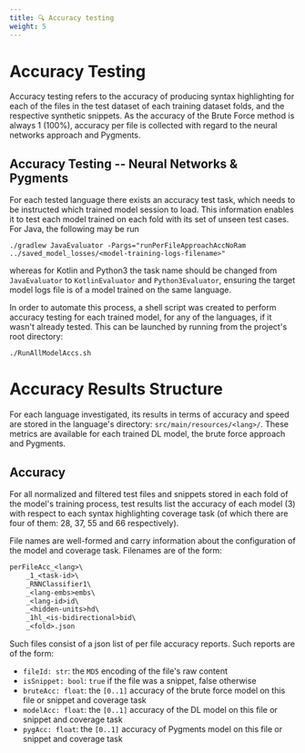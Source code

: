 ```yaml
---
title: 🔍 Accuracy testing
weight: 5
---
```


# Accuracy Testing

Accuracy testing refers to the accuracy of producing syntax highlighting for each of
the files in the test dataset of each training dataset folds, and the respective
synthetic snippets. As the accuracy of the Brute Force method is always 1 (100%),
accuracy per file is collected with regard to the neural networks approach and Pygments.

## Accuracy Testing -- Neural Networks & Pygments

For each tested language there exists an accuracy test task, which needs to be instructed
which trained model session to load. This information enables it to test each model
trained on each fold with its set of unseen test cases. For Java, the following may be run

```shell
./gradlew JavaEvaluator -Pargs="runPerFileApproachAccNoRam ../saved_model_losses/<model-training-logs-filename>"
```

whereas for Kotlin and Python3 the task name should be changed from `JavaEvaluator` to
`KotlinEvaluator` and `Python3Evaluator`, ensuring the target model logs file
is of a model trained on the same language.

In order to automate this process, a shell script was created to perform accuracy testing
for each trained model, for any of the languages, if it wasn't already tested. This can be
launched by running from the project's root directory:

```shell
./RunAllModelAccs.sh
```

# Accuracy Results Structure

For each language investigated, its results in terms of accuracy and speed are stored in the language's directory: `src/main/resources/<lang>/`.
These metrics are available for each trained DL model, the brute force approach and Pygments.

## Accuracy

For all normalized and filtered test files and snippets stored in each fold of the model's training process, test results list the accuracy of each model (3) with respect to each syntax highlighting coverage task (of which there are four of them: 28, 37, 55 and 66 respectively).

File names are well-formed and carry information about the configuration of the model and coverage task.
Filenames are of the form:

```txt
perFileAcc_<lang>\
    _1_<task-id>\
    _RNNClassifier1\
    _<lang-embs>embs\
    _<lang-id>id\
    _<hidden-units>hd\
    _1hl_<is-bidirectional>bid\
    _<fold>.json
```

Such files consist of a json list of per file accuracy reports. Such reports are of the form:

- `fileId: str`: the `MD5` encoding of the file's raw content
- `isSnippet: bool`: `true` if the file was a snippet, false otherwise
- `bruteAcc: float`: the `[0..1]` accuracy of the brute force model on this file or snippet and coverage task
- `modelAcc: float`: the `[0..1]` accuracy of the DL model on this file or snippet and coverage task
- `pygAcc: float`: the `[0..1]` accuracy of Pygments model on this file or snippet and coverage task
